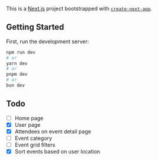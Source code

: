 This is a [Next.js](https://nextjs.org/) project bootstrapped with [`create-next-app`](https://github.com/vercel/next.js/tree/canary/packages/create-next-app).

## Getting Started

First, run the development server:

```bash
npm run dev
# or
yarn dev
# or
pnpm dev
# or
bun dev
```

## Todo

- [ ] Home page
- [x] User page
- [x] Attendees on event detail page
- [ ] Event category
- [ ] Event grid filters
- [x] Sort events based on user location
